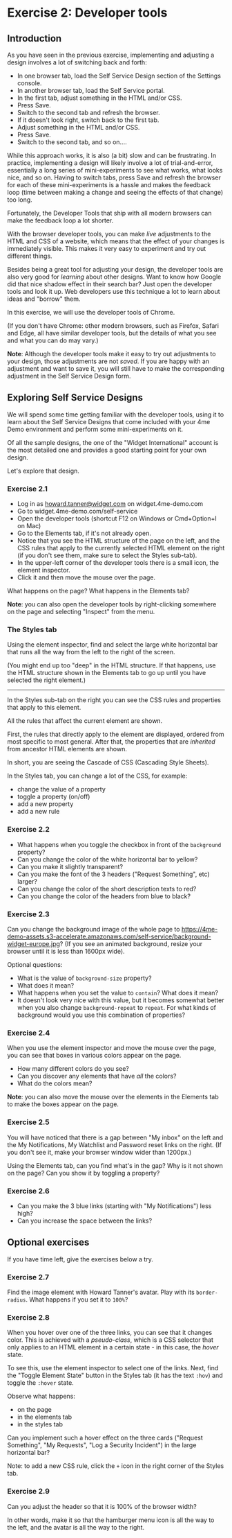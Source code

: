 # Exercise 2: Developer tools

## Introduction

As you have seen in the previous exercise, implementing and adjusting a design involves a lot of switching back and forth:

* In one browser tab, load the Self Service Design section of the Settings console.
* In another browser tab, load the Self Service portal.
* In the first tab, adjust something in the HTML and/or CSS. 
* Press Save.
* Switch to the second tab and refresh the browser.
* If it doesn't look right, switch back to the first tab.
* Adjust something in the HTML and/or CSS.
* Press Save.
* Switch to the second tab, and so on....
  
While this approach works, it is also (a bit) slow and can be frustrating.
In practice, implementing a design will likely involve a lot of trial-and-error,
essentially a long series of mini-experiments to see what works, what looks nice, and so on.
Having to switch tabs, press Save and refresh the browser for each of these mini-experiments
is a hassle and makes the feedback loop (time between making a change and seeing the effects of that change)
too long.

Fortunately, the Developer Tools that ship with all modern browsers can make
the feedback loop a lot shorter.

With the browser developer tools, you can make *live* adjustments to the HTML and CSS of a website,
which means that the effect of your changes is immediately visible.
This makes it very easy to experiment and try out different things.

Besides being a great tool for adjusting your design, the developer tools are also
very good for *learning* about other designs.
Want to know how Google did that nice shadow effect in their search bar?
Just open the developer tools and look it up.
Web developers use this technique a lot to learn about ideas and "borrow" them.

In this exercise, we will use the developer tools of Chrome.

(If you don't have Chrome: other modern browsers, such as Firefox, Safari and Edge,
all have similar developer tools, but the details of what you see and what you can do may vary.)

**Note**: Although the developer tools make it easy to try out adjustments to your design,
those adjustments are not *saved*. If you are happy with an adjustment and want to save it,
you will still have to make the corresponding adjustment in the Self Service Design form.  

## Exploring Self Service Designs

We will spend some time getting familiar with the developer tools, using it
to learn about the Self Service Designs that come included with your 4me Demo environment
and perform some mini-experiments on it.

Of all the sample designs, the one of the "Widget International" account is the most detailed one
and provides a good starting point for your own design.

Let's explore that design.

### Exercise 2.1

* Log in as howard.tanner@widget.com on widget.4me-demo.com
* Go to widget.4me-demo.com/self-service
* Open the developer tools (shortcut F12 on Windows or Cmd+Option+I on Mac)
* Go to the Elements tab, if it's not already open.
* Notice that you see the HTML structure of the page on the left,
  and the CSS rules that apply to the currently selected HTML element on the right
    (if you don't see them, make sure to select the Styles sub-tab).
* In the upper-left corner of the developer tools there is a small icon, the element inspector.
* Click it and then move the mouse over the page.

What happens on the page? What happens in the Elements tab?

**Note**: you can also open the developer tools by right-clicking somewhere on the page and selecting "Inspect" from the menu.  

### The Styles tab 

Using the element inspector, find and select the large white horizontal bar
that runs all the way from the left to the right of the screen.

(You might end up too "deep" in the HTML structure. If that happens, use the
HTML structure shown in the Elements tab to go up until you have selected the right element.)

---

In the Styles sub-tab on the right you can see the CSS rules and properties that apply to this element.

All the rules that affect the current element are shown.

First, the rules that directly apply to the element are displayed, ordered from
most specific to most general.
After that, the properties that are *inherited* from ancestor HTML elements are shown.

In short, you are seeing the Cascade of CSS (Cascading Style Sheets).

In the Styles tab, you can change a lot of the CSS, for example:
* change the value of a property
* toggle a property (on/off)
* add a new property
* add a new rule

### Exercise 2.2

* What happens when you toggle the checkbox in front of the `background` property?
* Can you change the color of the white horizontal bar to yellow?
* Can you make it slightly transparent?
* Can you make the font of the 3 headers ("Request Something", etc) larger?
* Can you change the color of the short description texts to red?
* Can you change the color of the headers from blue to black?

### Exercise 2.3

Can you change the background image of the whole page to
https://4me-demo-assets.s3-accelerate.amazonaws.com/self-service/background-widget-europe.jpg?
(If you see an animated background, resize your browser until it is less than 1600px wide).

Optional questions:
* What is the value of `background-size` property? 
* What does it mean? 
* What happens when you set the value to `contain`? What does it mean?
* It doesn't look very nice with this value, but it becomes somewhat better
  when you also change `background-repeat` to `repeat`.
  For what kinds of background would you use this combination of properties?  

### Exercise 2.4

When you use the element inspector and move the mouse over the page,
you can see that boxes in various colors appear on the page.

* How many different colors do you see? 
* Can you discover any elements that have *all* the colors?
* What do the colors mean?

**Note**: you can also move the mouse over the elements in the Elements tab
to make the boxes appear on the page.

### Exercise 2.5

You will have noticed that there is a gap between "My inbox" on the left and
the My Notifications, My Watchlist and Password reset links on the right.
(If you don't see it, make your browser window wider than 1200px.)

Using the Elements tab, can you find what's in the gap?
Why is it not shown on the page? Can you show it by toggling a property?

### Exercise 2.6

* Can you make the 3 blue links (starting with "My Notifications") less high?
* Can you increase the space between the links?

## Optional exercises

If you have time left, give the exercises below a try.

### Exercise 2.7

Find the image element with Howard Tanner's avatar. Play with its `border-radius`.
What happens if you set it to `100%`?

### Exercise 2.8

When you hover over one of the three links, you can see that it changes color.
This is achieved with a *pseudo-class*, which is a CSS selector that only applies
to an HTML element in a certain state - in this case, the *hover* state.

To see this, use the element inspector to select one of the links.
Next, find the "Toggle Element State" button in the Styles tab (it has the text `:hov`)
and toggle the `:hover` state.

Observe what happens:
* on the page
* in the elements tab
* in the styles tab

Can you implement such a hover effect on the three cards ("Request Something", "My Requests", "Log a Security Incident") 
in the large horizontal bar?

Note: to add a new CSS rule, click the `+` icon in the right corner of the Styles tab.

### Exercise 2.9

Can you adjust the header so that it is 100% of the browser width?

In other words, make it so that the hamburger menu icon is all the way to the left,
and the avatar is all the way to the right.
